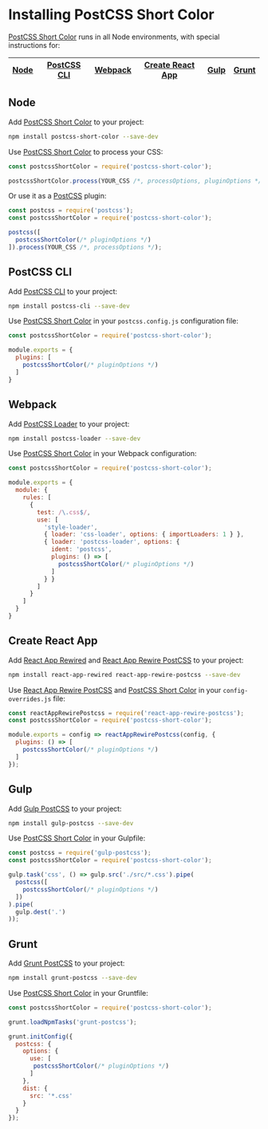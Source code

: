 # Installing PostCSS Short Color

[PostCSS Short Color] runs in all Node environments, with special instructions for:

| [Node](#node) | [PostCSS CLI](#postcss-cli) | [Webpack](#webpack) | [Create React App](#create-react-app) | [Gulp](#gulp) | [Grunt](#grunt) |
| --- | --- | --- | --- | --- | --- |

## Node

Add [PostCSS Short Color] to your project:

```bash
npm install postcss-short-color --save-dev
```

Use [PostCSS Short Color] to process your CSS:

```js
const postcssShortColor = require('postcss-short-color');

postcssShortColor.process(YOUR_CSS /*, processOptions, pluginOptions */);
```

Or use it as a [PostCSS] plugin:

```js
const postcss = require('postcss');
const postcssShortColor = require('postcss-short-color');

postcss([
  postcssShortColor(/* pluginOptions */)
]).process(YOUR_CSS /*, processOptions */);
```

## PostCSS CLI

Add [PostCSS CLI] to your project:

```bash
npm install postcss-cli --save-dev
```

Use [PostCSS Short Color] in your `postcss.config.js` configuration file:

```js
const postcssShortColor = require('postcss-short-color');

module.exports = {
  plugins: [
    postcssShortColor(/* pluginOptions */)
  ]
}
```

## Webpack

Add [PostCSS Loader] to your project:

```bash
npm install postcss-loader --save-dev
```

Use [PostCSS Short Color] in your Webpack configuration:

```js
const postcssShortColor = require('postcss-short-color');

module.exports = {
  module: {
    rules: [
      {
        test: /\.css$/,
        use: [
          'style-loader',
          { loader: 'css-loader', options: { importLoaders: 1 } },
          { loader: 'postcss-loader', options: {
            ident: 'postcss',
            plugins: () => [
              postcssShortColor(/* pluginOptions */)
            ]
          } }
        ]
      }
    ]
  }
}
```

## Create React App

Add [React App Rewired] and [React App Rewire PostCSS] to your project:

```bash
npm install react-app-rewired react-app-rewire-postcss --save-dev
```

Use [React App Rewire PostCSS] and [PostCSS Short Color] in your
`config-overrides.js` file:

```js
const reactAppRewirePostcss = require('react-app-rewire-postcss');
const postcssShortColor = require('postcss-short-color');

module.exports = config => reactAppRewirePostcss(config, {
  plugins: () => [
    postcssShortColor(/* pluginOptions */)
  ]
});
```

## Gulp

Add [Gulp PostCSS] to your project:

```bash
npm install gulp-postcss --save-dev
```

Use [PostCSS Short Color] in your Gulpfile:

```js
const postcss = require('gulp-postcss');
const postcssShortColor = require('postcss-short-color');

gulp.task('css', () => gulp.src('./src/*.css').pipe(
  postcss([
    postcssShortColor(/* pluginOptions */)
  ])
).pipe(
  gulp.dest('.')
));
```

## Grunt

Add [Grunt PostCSS] to your project:

```bash
npm install grunt-postcss --save-dev
```

Use [PostCSS Short Color] in your Gruntfile:

```js
const postcssShortColor = require('postcss-short-color');

grunt.loadNpmTasks('grunt-postcss');

grunt.initConfig({
  postcss: {
    options: {
      use: [
       postcssShortColor(/* pluginOptions */)
      ]
    },
    dist: {
      src: '*.css'
    }
  }
});
```

[Gulp PostCSS]: https://github.com/postcss/gulp-postcss
[Grunt PostCSS]: https://github.com/nDmitry/grunt-postcss
[PostCSS]: https://github.com/postcss/postcss
[PostCSS CLI]: https://github.com/postcss/postcss-cli
[PostCSS Loader]: https://github.com/postcss/postcss-loader
[PostCSS Short Color]: https://github.com/jonathantneal/postcss-short-color
[React App Rewire PostCSS]: https://github.com/csstools/react-app-rewire-postcss
[React App Rewired]: https://github.com/timarney/react-app-rewired
